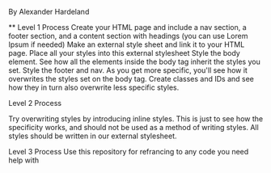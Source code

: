 By Alexander Hardeland

**
Level 1 Process
    Create your HTML page and include a nav section, a footer section, and a content section with headings (you can use Lorem Ipsum if needed)
    Make an external style sheet and link it to your HTML page. Place all your styles into this external stylesheet
    Style the body element. See how all the elements inside the body tag inherit the styles you set.
    Style the footer and nav. As you get more specific, you'll see how it overwrites the styles set on the body tag.
    Create classes and IDs and see how they in turn also overwrite less specific styles.

Level 2 Process

  Try overwriting styles by introducing inline styles. This is just to see how the specificity works, and should not be used as a method of 
  writing styles. All styles should be written in our external stylesheet.

Level 3 Process
  Use this repository for refrancing to any code you need help with

